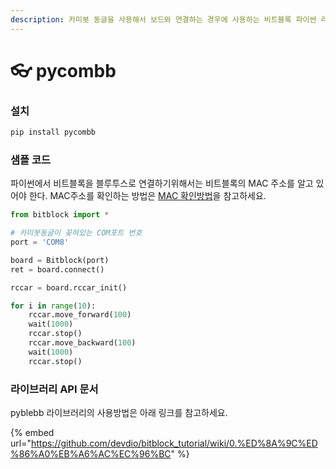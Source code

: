 ```yaml
---
description: 카미봇 동글을 사용해서 보드와 연결하는 경우에 사용하는 비트블록 파이썬 라이브러리
---
```


# 👓 pycombb

### 설치

```powershell
pip install pycombb
```



### 샘플 코드

파이썬에서 비트블록을 블루투스로 연결하기위해서는 비트블록의 MAC 주소를 알고 있어야 한다. MAC주소를 확인하는 방법은 [MAC 확인방법](mac.md)을 참고하세요.

```python
from bitblock import *

# 카미봇동글이 꽂혀있는 COM포트 번호 
port = 'COM8'

board = Bitblock(port)
ret = board.connect()

rccar = board.rccar_init()

for i in range(10):
    rccar.move_forward(100)
    wait(1000)
    rccar.stop()
    rccar.move_backward(100)
    wait(1000)
    rccar.stop()
```





### 라이브러리 API 문서

pyblebb 라이브러리의 사용방법은 아래 링크를 참고하세요.

{% embed url="https://github.com/devdio/bitblock_tutorial/wiki/0.%ED%8A%9C%ED%86%A0%EB%A6%AC%EC%96%BC" %}

